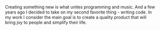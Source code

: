 Creating something new is what unites programming and music. And a few years ago I decided to take on my second favorite thing - writing code.
In my work I consider the main goal is to create a quality product that will bring joy to people and simplify their life.
